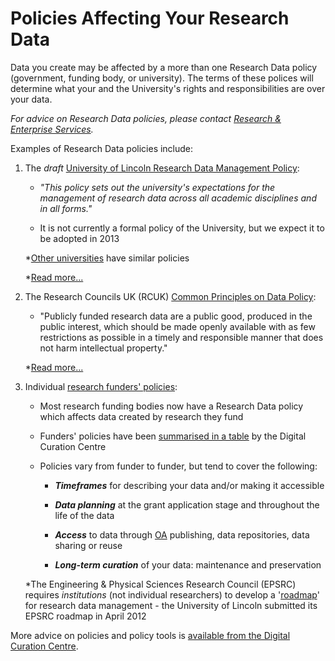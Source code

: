 # Policies Affecting Your Research Data

Data you create may be affected by a more than one Research Data policy (government, funding body, or university). The terms of these polices will determine what your and the University's rights and responsibilities are over your data.

*For advice on Research Data policies, please contact [Research & Enterprise Services](http://research.blogs.lincoln.ac.uk/).*

Examples of Research Data policies include:

1. The *draft* [University of Lincoln Research Data Management Policy](https://orbital.lincoln.ac.uk/rdm-policy):
    * *"This policy sets out the university's expectations for the management of research data across all academic disciplines and in all forms."*
	
	* It is not currently a formal policy of the University, but we expect it to be adopted in 2013
	
	*[Other universities](http://www.dcc.ac.uk/resources/policy-and-legal/institutional-data-policies/uk-institutional-data-policies) have similar policies
	
	*[Read more...](https://orbital.lincoln.ac.uk/rdm-policy)

2. The Research Councils UK (RCUK) [Common Principles on Data Policy](http://lncn.eu/bqz3):
    * "Publicly funded research data are a public good, produced in the public interest, which should be made openly available with as few restrictions as possible in a timely and responsible manner that does not harm intellectual property."
	
	*[Read more...](http://lncn.eu/bqz3)

3. Individual [research funders' policies](http://lncn.eu/cz46):
    * Most research funding bodies now have a Research Data policy which affects data created by research they fund
	
	* Funders' policies have been [summarised in a table](http://lncn.eu/cz46) by the Digital Curation Centre
	
	* Policies vary from funder to funder, but tend to cover the following:
        * ***Timeframes*** for describing your data and/or making it accessible
		
		* ***Data planning*** at the grant application stage and throughout the life of the data
		
		* ***Access*** to data through [OA](http://en.wikipedia.org/wiki/Open_access) publishing, data repositories, data sharing or reuse
		
		* ***Long-term curation*** of your data: maintenance and preservation
		
	*The Engineering & Physical Sciences Research Council (EPSRC) requires *institutions* (not individual researchers) to develop a '[roadmap](http://www.epsrc.ac.uk/about/standards/researchdata/Pages/policyframework.aspx)' for research data management - the University of Lincoln submitted its EPSRC roadmap in April 2012
	
More advice on policies and policy tools is [available from the Digital Curation Centre](http://www.dcc.ac.uk/resources/policy-and-legal/policy-tools-and-guidance/policy-tools-and-guidance).